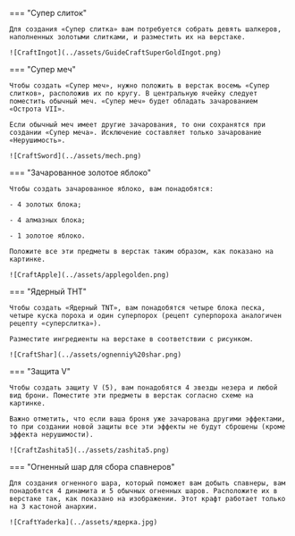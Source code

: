 === "Супер слиток"


    Для создания «Супер слитка» вам потребуется собрать девять шалкеров, наполненных золотыми слитками, и разместить их на верстаке.

    ![CraftIngot](../assets/GuideCraftSuperGoldIngot.png)


=== "Супер меч"


    Чтобы создать «Супер меч», нужно положить в верстак восемь «Супер слитков», расположив их по кругу. В центральную ячейку следует поместить обычный меч. «Супер меч» будет обладать зачарованием «Острота VII».

    Если обычный меч имеет другие зачарования, то они сохранятся при создании «Супер меча». Исключение составляет только зачарование «Нерушимость».

    ![CraftSword](../assets/mech.png)


=== "Зачарованное золотое яблоко"


    Чтобы создать зачарованное яблоко, вам понадобятся:

    - 4 золотых блока;

    - 4 алмазных блока;

    - 1 золотое яблоко.

    Положите все эти предметы в верстак таким образом, как показано на картинке.

    ![CraftApple](../assets/applegolden.png)


=== "Ядерный ТНТ"


    Чтобы создать «Ядерный TNT», вам понадобятся четыре блока песка, четыре куска пороха и один суперпорох (рецепт суперпороха аналогичен рецепту «суперслитка»).

    Разместите ингредиенты на верстаке в соответствии с рисунком. 

    ![CraftShar](../assets/ognenniy%20shar.png)


=== "Защита V"


    Чтобы создать защиту V (5), вам понадобятся 4 звезды незера и любой вид брони. Поместите эти предметы в верстак согласно схеме на картинке.

    Важно отметить, что если ваша броня уже зачарована другими эффектами, то при создании новой защиты все эти эффекты не будут сброшены (кроме эффекта нерушимости).

    ![CraftZashita5](../assets/zashita5.png)


=== "Огненный шар для сбора спавнеров"


    Для создания огненного шара, который поможет вам добыть спавнеры, вам понадобятся 4 динамита и 5 обычных огненных шаров. Расположите их в верстаке так, как показано на изображении. Этот крафт работает только на 3 кастоной анархии.

    ![CraftYaderka](../assets/ядерка.jpg)